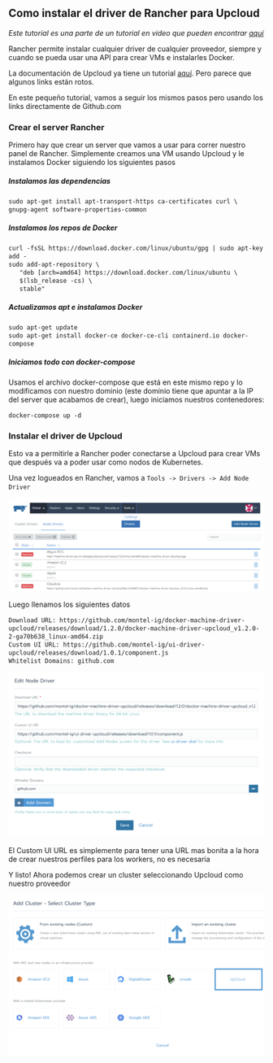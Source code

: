 ## Como instalar el driver de Rancher para Upcloud

*Este tutorial es una parte de un tutorial en video que pueden encontrar [aquí](https://www.youtube.com/watch?v=74Qd1Kl79P8)*

Rancher permite instalar cualquier driver de cualquier proveedor, siempre y cuando se pueda usar una API para crear VMs e instalarles Docker.

La documentación de Upcloud ya tiene un tutorial [aquí](https://upcloud.com/community/tutorials/get-started-rancher/). Pero parece que algunos links están rotos.

En este pequeño tutorial, vamos a seguir los mismos pasos pero usando los links directamente de Github.com

### Crear el server Rancher

Primero hay que crear un server que vamos a usar para correr nuestro panel de Rancher. Simplemente creamos una VM usando Upcloud y le instalamos Docker siguiendo los siguientes pasos

##### Instalamos las dependencias

```
sudo apt-get install apt-transport-https ca-certificates curl \
gnupg-agent software-properties-common
```

##### Instalamos los repos de Docker

```
curl -fsSL https://download.docker.com/linux/ubuntu/gpg | sudo apt-key add -
sudo add-apt-repository \
   "deb [arch=amd64] https://download.docker.com/linux/ubuntu \
   $(lsb_release -cs) \
   stable"
```

##### Actualizamos apt e instalamos Docker

```
sudo apt-get update
sudo apt-get install docker-ce docker-ce-cli containerd.io docker-compose
```

##### Iniciamos todo con docker-compose

Usamos el archivo docker-compose que está en este mismo repo y lo modificamos con nuestro dominio (este dominio tiene que apuntar a la IP del server que acabamos de crear), luego iniciamos nuestros contenedores:

```
docker-compose up -d
```

### Instalar el driver de Upcloud

Esto va a permitirle a Rancher poder conectarse a Upcloud para crear VMs que después va a poder usar como nodos de Kubernetes.

Una vez logueados en Rancher, vamos a `Tools -> Drivers -> Add Node Driver`

![](./rancher-drivers.png)

Luego llenamos los siguientes datos

```
Download URL: https://github.com/montel-ig/docker-machine-driver-upcloud/releases/download/1.2.0/docker-machine-driver-upcloud_v1.2.0-2-ga70b638_linux-amd64.zip
Custom UI URL: https://github.com/montel-ig/ui-driver-upcloud/releases/download/1.0.1/component.js
Whitelist Domains: github.com
```

![](./rancher-drivers-2.png)

El Custom UI URL es simplemente para tener una URL mas bonita a la hora de crear nuestros perfiles para los workers, no es necesaria

Y listo! Ahora podemos crear un cluster seleccionando Upcloud como nuestro proveedor

![](./rancher-upcloud-create.png)

